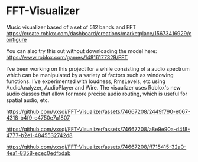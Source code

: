 # FFT-Visualizer
Music visualizer based of a set of 512 bands and FFT https://create.roblox.com/dashboard/creations/marketplace/15673416929/configure

You can also try this out without downloading the model here: https://www.roblox.com/games/14816177329/FFT

I’ve been working on this project for a while consisting of a audio spectrum which can be manipulated by a variety of factors such as windowing functions. I’ve experimented with loudness, RmsLevels, etc using AudioAnalyzer, AudioPlayer and Wire.
The visualizer uses Roblox's new audio classes that allow for more precise audio routing, which is useful for spatial audio, etc.

https://github.com/vxsqi/FFT-Visualizer/assets/74667208/2449f790-e067-4318-b4f9-e4750e7a1807

https://github.com/vxsqi/FFT-Visualizer/assets/74667208/a8e9e90a-d4f8-4777-b2e1-4845532742d8

https://github.com/vxsqi/FFT-Visualizer/assets/74667208/ff715415-32a0-4ea1-8358-ecec0edfbdab
